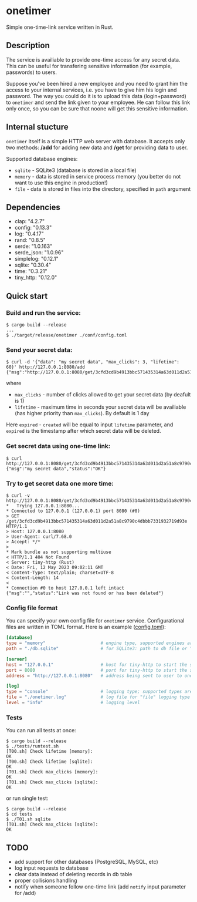 # onetimer
Simple one-time-link service written in Rust.

## Description
The service is availiable to provide one-time access for any secret data. This can be useful for transfering sensitive information (for example, passwords) to users.

Suppose you've been hired a new employee and you need to grant him the access to your internal services, i.e. you have to give him his login and password. The way you could do it is to upload this data (login+password) to `onetimer` and send the link given to your employee. He can follow this link only once, so you can be sure that noone will get this sensitive information.

## Internal stucture
`onetimer` itself is a simple HTTP web server with database. It accepts only two methods: **/add** for adding new data and **/get** for providing data to user.

Supported database engines:
* `sqlite` - SQLite3 (database is stored in a local file)
* `memory` - data is stored in service process memory (you better do not want to use this engine in production!)
* `file` - data is stored in files into the directory, specified in `path` argument

## Dependencies
* clap: "4.2.7"
* config: "0.13.3"
* log: "0.4.17"
* rand: "0.8.5"
* serde: "1.0.163"
* serde_json: "1.0.96"
* simplelog: "0.12.1"
* sqlite: "0.30.4"
* time: "0.3.21"
* tiny_http: "0.12.0"

## Quick start

### Build and run the service:
```console
$ cargo build --release
...
$ ./target/release/onetimer ./conf/config.toml
```

### Send your secret data:
```console
$ curl -d '{"data": "my secret data", "max_clicks": 3, "lifetime": 60}' http://127.0.0.1:8080/add
{"msg":"http://127.0.0.1:8080/get/3cfd3cd9b4913bbc571435314a63d011d2a51a8c9790c4dbbb7331932719d93e","status":"OK","created":1684490894,"expired":1684490954}
```

where
* `max_clicks` - number of clicks allowed to get your secret data (by deafult is 1)
* `lifetime` - maximum time in seconds your secret data will be availiable (has higher priority than `max_clicks`). By default is 1 day

Here `expired` - `created` will be equal to input `lifetime` parameter, and `expired` is the timestamp after which secret data will be deleted.

### Get secret data using one-time link:
```console
$ curl http://127.0.0.1:8080/get/3cfd3cd9b4913bbc571435314a63d011d2a51a8c9790c4dbbb7331932719d93e
{"msg":"my secret data","status":"OK"}
```

### Try to get secret data one more time:
```console
$ curl -v http://127.0.0.1:8080/get/3cfd3cd9b4913bbc571435314a63d011d2a51a8c9790c4dbbb7331932719d93e
*   Trying 127.0.0.1:8080...
* Connected to 127.0.0.1 (127.0.0.1) port 8080 (#0)
> GET /get/3cfd3cd9b4913bbc571435314a63d011d2a51a8c9790c4dbbb7331932719d93e HTTP/1.1
> Host: 127.0.0.1:8080
> User-Agent: curl/7.68.0
> Accept: */*
>
* Mark bundle as not supporting multiuse
< HTTP/1.1 404 Not Found
< Server: tiny-http (Rust)
< Date: Fri, 12 May 2023 09:02:11 GMT
< Content-Type: text/plain; charset=UTF-8
< Content-Length: 14
<
* Connection #0 to host 127.0.0.1 left intact
{"msg":"","status":"Link was not found or has been deleted"}
```

### Config file format
You can specify your own config file for `onetimer` service. Configurational files are written in TOML format. Here is an example ([config.toml](conf/config.toml)):
```toml
[database]
type = "memory"                     # engine type, supported engines are "memory", "sqlite" and "file"
path = "./db.sqlite"                # for SQLite3: path to db file or ":memory:"; for "file" type - path to directory where data files will be located

[server]
host = "127.0.0.1"                  # host for tiny-http to start the server
port = 8080                         # port for tiny-http to start the server
address = "http://127.0.0.1:8080"   # address being sent to user to one-time access his secret data

[log]
type = "console"                    # logging type; supported types are "file" and "console"
file = "./onetimer.log"             # log file for "file" logging type
level = "info"                      # logging level
```

### Tests
You can run all tests at once:
```console
$ cargo build --release
$ ./tests/runtest.sh
[T00.sh] Check lifetime [memory]:
OK
[T00.sh] Check lifetime [sqlite]:
OK
[T01.sh] Check max_clicks [memory]:
OK
[T01.sh] Check max_clicks [sqlite]:
OK
```
or run single test:
```console
$ cargo build --release
$ cd tests
$ ./T01.sh sqlite
[T01.sh] Check max_clicks [sqlite]:
OK
```

## TODO
* add support for other databases (PostgreSQL, MySQL, etc)
* log input requests to database
* clear data instead of deleting records in db table
* proper collisions handling
* notify when someone follow one-time link (add `notify` input parameter for /add)
